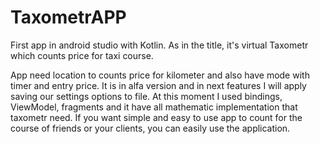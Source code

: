 # TaxometrAPP
First app in android studio with Kotlin. As in the title, it's virtual Taxometr which counts price for taxi course.

App need location to counts price for kilometer and also have mode with timer and entry price.
It is in alfa version and in next features I will apply saving our settings options to file.
At this moment I used bindings, ViewModel, fragments and it have all mathematic implementation that taxometr need.
If you want simple and easy to use app to count for the course of friends or your clients, you can easily use the application.
